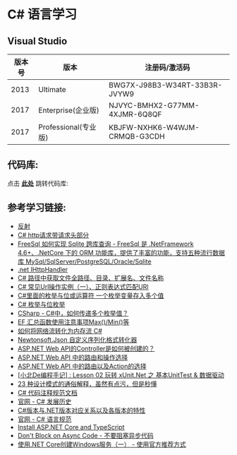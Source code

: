 # C# 语言学习

## Visual Studio

版本号 | 版本 | 注册码/激活码
---- | --- | ---
2013 | Ultimate | BWG7X-J98B3-W34RT-33B3R-JVYW9
2017 | Enterprise(企业版) | NJVYC-BMHX2-G77MM-4XJMR-6Q8QF
2017 | Professional(专业版) | KBJFW-NXHK6-W4WJM-CRMQB-G3CDH

## 代码库:

点击 **[此处](https://github.com/YellowTulipShow/CSharp)** 跳转代码库:

## 参考学习链接:

* [反射](https://baike.baidu.com/item/%E5%8F%8D%E5%B0%84/928391?fr=aladdin)
* [C# http请求带请求头部分](https://www.cnblogs.com/hvaning/p/6956254.html)
* [FreeSql 如何实现 Sqlite 跨库查询 - FreeSql 是 .NetFramework 4.6+、.NetCore 下的 ORM 功能库，提供了丰富的功能，支持五种流行数据库 MySql/SqlServer/PostgreSQL/Oracle/Sqlite](https://www.cnblogs.com/kellynic/p/10452867.html)
* [.net IHttpHandler](https://blog.csdn.net/angle860123/article/details/7976045)
* [C# 路径中获取文件全路径、目录、扩展名、文件名称](https://blog.csdn.net/yueliangge910101/article/details/81332236)
* [C# 常见Url操作实例（一）、正则表达式匹配URl](https://blog.csdn.net/u011127019/article/details/52538320)
* [C#里面的枚举与位或运算符 一个枚举变量存入多个值](https://www.cnblogs.com/ChineseMoonGod/p/5312993.html)
* [C# 枚举与位枚举](https://www.runoob.com/w3cnote/csharp-enum.html)
* [CSharp - C#中，如何传递多个枚举值？](https://kb.kutu66.com/c-Sharp/post_445541)
* [EF 汇总函数使用注意事项Max()/Min()等](https://blog.csdn.net/u011127019/article/details/61413670)
* [如何将网络流转化为内存流 C#](https://blog.csdn.net/neal1991/article/details/45333923)
* [Newtonsoft.Json 自定义序列化格式转化器](https://www.cnblogs.com/zhshlimi/p/6422613.html)
* [ASP.NET Web API的Controller是如何被创建的？](https://cloud.tencent.com/developer/article/1020494)
* [ASP.NET Web API 中的路由和操作选择](https://docs.microsoft.com/zh-cn/aspnet/web-api/overview/web-api-routing-and-actions/routing-and-action-selection)
* [ASP.NET Web API 中的路由以及Action的选择](https://blog.csdn.net/wf824284257/article/details/79491961)
* [[小北De编程手记] : Lesson 02 玩转 xUnit.Net 之 基本UnitTest & 数据驱动](https://www.cnblogs.com/NorthAlan/p/5188391.html)
* [23 种设计模式的通俗解释，虽然有点污，但是秒懂](https://mp.weixin.qq.com/s/y0hWLr9f_AfXUdhNcy-h7Q)
* [C# 代码注释规范文档](https://www.cnblogs.com/mq0036/p/6540194.html)
* [官网 - C# 发展历史](https://docs.microsoft.com/zh-cn/dotnet/csharp/whats-new/csharp-version-history)
* [C#版本与.NET版本对应关系以及各版本的特性](https://www.cnblogs.com/MingsonZheng/p/11273700.html)
* [官网 - C# 语言规范](https://docs.microsoft.com/zh-cn/dotnet/csharp/language-reference/language-specification/introduction)
* [Install ASP.NET Core and TypeScript](https://www.typescriptlang.org/docs/handbook/asp-net-core.html)
* [Don't Block on Async Code - 不要阻塞异步代码](https://blog.stephencleary.com/2012/07/dont-block-on-async-code.html)
* [ 使用.NET Core创建Windows服务（一） - 使用官方推荐方式](https://www.cnblogs.com/lwqlun/p/11621186.html)
